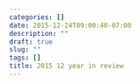 ```yaml
---
categories: []
date: 2015-12-24T09:00:40-07:00
description: ""
draft: true
slug: ""
tags: []
title: 2015 12 year in review
---
```


